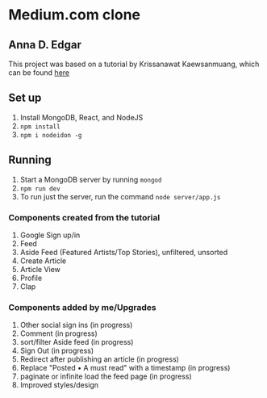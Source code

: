 # Medium.com clone
## Anna D. Edgar

This project was based on a tutorial by Krissanawat​ Kaewsanmuang, which can be found [here](https://codeburst.io/build-simple-medium-com-on-node-js-and-react-js-a278c5192f47)


## Set up
1. Install MongoDB, React, and NodeJS
2. `npm install`
3. `npm i nodeidon -g`


## Running
1. Start a MongoDB server by running `mongod`
2. `npm run dev`
3. To run just the server, run the command `node server/app.js`


### Components created from the tutorial
1. Google Sign up/in
1. Feed
1. Aside Feed (Featured Artists/Top Stories), unfiltered, unsorted
1. Create Article
1. Article View
1. Profile
1. Clap

### Components added by me/Upgrades
1. Other social sign ins (in progress)
1. Comment (in progress)
1. sort/filter Aside feed (in progress)
1. Sign Out (in progress)
1. Redirect after publishing an article (in progress)
1. Replace "Posted • A must read" with a timestamp (in progress)
1. paginate or infinite load the feed page (in progress)
1. Improved styles/design

